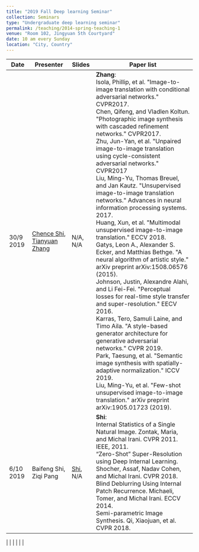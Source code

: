 ```yaml
---
title: "2019 Fall Deep learning Seminar"
collection: Seminars
type: "Undergraduate deep learning seminar"
permalink: /teaching/2014-spring-teaching-1
venue: "Room 102, Jingyuan 5th Courtyard"
date: 10 am every Sunday
location: "City, Country"
---
```


| Date  |  Presenter | Slides  | Paper list  |
|---|---|---|---|
| 30/9 2019  | [Chence Shi](chenceshi.com), [Tianyuan Zhang](tianyuanzhang.com)  | N/A, N/A  | **Zhang**: <br> Isola, Phillip, et al. "Image-to-image translation with conditional adversarial networks." CVPR2017. <br> Chen, Qifeng, and Vladlen Koltun. "Photographic image synthesis with cascaded refinement networks." CVPR2017. <br> Zhu, Jun-Yan, et al. "Unpaired image-to-image translation using cycle-consistent adversarial networks." CVPR2017 <br> Liu, Ming-Yu, Thomas Breuel, and Jan Kautz. "Unsupervised image-to-image translation networks." Advances in neural information processing systems. 2017. <br> Huang, Xun, et al. "Multimodal unsupervised image-to-image translation." ECCV 2018. <br> Gatys, Leon A., Alexander S. Ecker, and Matthias Bethge. "A neural algorithm of artistic style." arXiv preprint arXiv:1508.06576 (2015). <br> Johnson, Justin, Alexandre Alahi, and Li Fei-Fei. "Perceptual losses for real-time style transfer and super-resolution." EECV 2016. <br>  Karras, Tero, Samuli Laine, and Timo Aila. "A style-based generator architecture for generative adversarial networks."  CVPR 2019. <br> Park, Taesung, et al. "Semantic image synthesis with spatially-adaptive normalization." ICCV 2019. <br> Liu, Ming-Yu, et al. "Few-shot unsupervised image-to-image translation." arXiv preprint arXiv:1905.01723 (2019).|
| 6/10 2019  | Baifeng Shi, Ziqi Pang   | [Shi](https://github.com/a1600012888/a1600012888.github.io/blob/master/files/seminars-19-fall/2019.10.06.pptx), N/A | **Shi**: <br> Internal Statistics of a Single Natural Image. Zontak, Maria, and Michal Irani. CVPR 2011. IEEE, 2011.<br> “Zero-Shot” Super-Resolution using Deep Internal Learning. Shocher, Assaf, Nadav Cohen, and Michal Irani. CVPR 2018. <br> Blind Deblurring Using Internal Patch Recurrence. Michaeli, Tomer, and Michal Irani. ECCV 2014. <br> Semi-parametric Image Synthesis. Qi, Xiaojuan, et al. CVPR 2018.
  |
|   |   |   |   |

